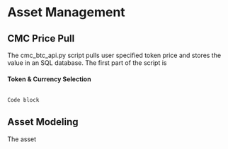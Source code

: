# Asset Management

## CMC Price Pull

The cmc_btc_api.py script pulls user specified token price and stores the value in an SQL database. The first part of the script is 

#### Token & Currency Selection

```python

Code block

```


## Asset Modeling

The asset
